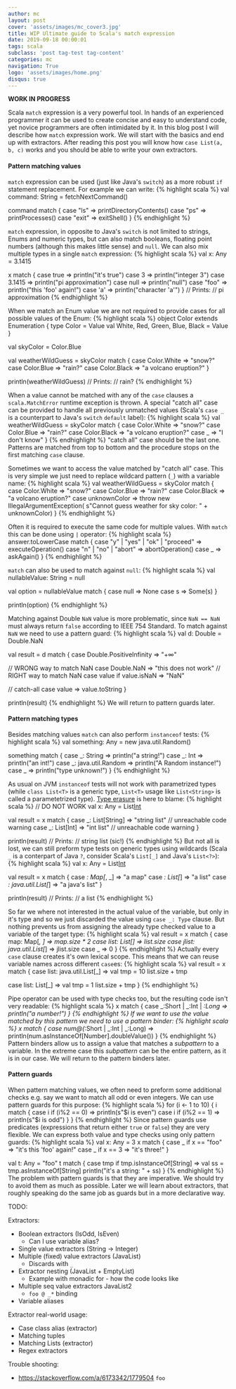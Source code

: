 ```yaml
---
author: mc
layout: post
cover: 'assets/images/mc_cover3.jpg'
title: WIP Ultimate guide to Scala's match expression 
date: 2019-09-18 00:00:01
tags: scala
subclass: 'post tag-test tag-content'
categories: mc
navigation: True
logo: 'assets/images/home.png'
disqus: true
---
```


**WORK IN PROGRESS**

Scala `match` expression is a very powerful tool.
In hands of an experienced programmer it can be used to
create concise and easy to understand code,
yet novice programmers are often intimidated by it.
In this blog post I will describe how `match` expression
work. We will start with the basics and end up with extractors.
After reading this post you will know how `case List(a, b, c)`
works and you should be able to write your own extractors.

#### Pattern matching values

`match` expression can be used (just like Java's `switch`)
as a more robust `if` statement replacement.
For example we can write:
{% highlight scala %}
val command: String = fetchNextCommand()

command match {
  case "ls" => printDirectoryContents()
  case "ps" => printProcesses()
  case "exit" => exitShell()
}
{% endhighlight %}

`match` expression, in opposite to Java's `switch` is not
limited to strings, Enums and numeric types, but can also match
booleans, floating point numbers (although this makes little sense)
and `null`. We can also mix multiple types in a single `match`
expression:
{% highlight scala %}
val x: Any = 3.1415

x match {
  case true => println("it's true")
  case 3 => println("integer 3")
  case 3.1415 => println("pi approximation")
  case null => println("null")
  case "foo" => println("this 'foo' again!")
  case 'a' => println("character 'a'")
}
// Prints:
// pi approximation
{% endhighlight %}

When we match an Enum value we are not required to
provide cases for all possible values of the Enum:
{% highlight scala %}
object Color extends Enumeration {
  type Color = Value
  val White, Red, Green, Blue, Black = Value
}

val skyColor = Color.Blue

val weatherWildGuess = skyColor match {
  case Color.White => "snow?"
  case Color.Blue => "rain?"
  case Color.Black => "a volcano eruption?"
}

println(weatherWildGuess)
// Prints:
// rain?
{% endhighlight %}

When a value cannot be matched with any of the `case` clauses
a `scala.MatchError` runtime exception is thrown.
A special "catch all" case can be
provided to handle all previously unmatched values 
(Scala's `case _` is a counterpart to Java's `switch` `default` label):
{% highlight scala %}
val weatherWildGuess = skyColor match {
  case Color.White => "snow?"
  case Color.Blue => "rain?"
  case Color.Black => "a volcano eruption?"
  case _ => "I don't know"
}
{% endhighlight %}
"catch all" case should be the last one. 
Patterns are matched from top to bottom and the procedure
stops on the first matching `case` clause.

Sometimes we want to access the value matched by "catch all" case.
This is very simple we just need to replace wildcard pattern (`_`)
with a variable name:
{% highlight scala %}
val weatherWildGuess = skyColor match {
  case Color.White => "snow?"
  case Color.Blue => "rain?"
  case Color.Black => "a volcano eruption?"
  case unknownColor => throw new IllegalArgumentException(
      s"Cannot guess weather for sky color: " + unknownColor)
}
{% endhighlight %}

Often it is required to execute the same code for multiple values.
With `match` this can be done using `|` operator:
{% highlight scala %}
answer.toLowerCase match {
  case "y" | "yes" | "ok" | "proceed" =>
    executeOperation()
  case "n" | "no" | "abort" =>
    abortOperation()
  case _ =>
    askAgain()
}
{% endhighlight %}

`match` can also be used to match against `null`:
{% highlight scala %}
val nullableValue: String = null 

val option = nullableValue match {
  case null => None
  case s => Some(s)
}

println(option)
{% endhighlight %}

Matching against Double `NaN` value is more problematic, since
`NaN == NaN` must always return `false` according to IEEE 754
Standard. To match against `NaN` we need to use a pattern guard:
{% highlight scala %}
val d: Double = Double.NaN

val result = d match {
  case Double.PositiveInfinity => "+∞"

  // WRONG way to match NaN
  case Double.NaN => "this does not work"
  // RIGHT way to match NaN
  case value if value.isNaN => "NaN"

  // catch-all
  case value => value.toString
}

println(result)
{% endhighlight %}
We will return to pattern guards later.

#### Pattern matching types

Besides matching values `match` can also perform `instanceof` tests:
{% highlight scala %}
val something: Any = new java.util.Random()

something match {
  case _: String => println("a string!")
  case _: Int => println("an int!")
  case _: java.util.Random =>
    println("A Random instance!")
  case _ => println("type unknown!")
}
{% endhighlight %}

As usual on JVM `instanceof` tests will not work with
parametrized types 
(while `class List<T>` is a generic type, 
`List<T>` usage like `List<String>` is
called a parametetrized type). 
[Type erasure](https://en.wikipedia.org/wiki/Generics_in_Java#Problems_with_type_erasure)
is here to blame:
{% highlight scala %}
// DO NOT WORK
val x: Any = List[Int](1,2,3)

val result = x match {
  case _: List[String] => "string list" // unreachable code warning
  case _: List[Int] => "int list" // unreachable code warning
}

println(result)
// Prints:
// string list (sic!)
{% endhighlight %}
But not all is lost, we can still preform type tests
on generic types using wildcards (Scala `_` is a conterpart of Java `?`,
consider Scala's `List[_]` and Java's `List<?>`):
{% highlight scala %}
val x: Any = List[Int](1,2,3)

val result = x match {
  case _: Map[_, _] => "a map"
  case _: List[_] => "a list"
  case _: java.util.List[_] => "a java's list"
}

println(result)
// Prints:
// a list
{% endhighlight %}

So far we where not interested in the actual value of the variable,
but only in it's type and so we just discarded the value using `case _: Type`
clause.
But nothing prevents us from assigning the already type checked
value to a variable of the target type:
{% highlight scala %}
val result = x match {
  case map: Map[_, _] => map.size * 2
  case list: List[_] => list.size
  case jlist: java.util.List[_] => jlist.size
  case _ => 0
}
{% endhighlight %}
Actually every `case` clause creates it's own lexical scope.
This means that we can reuse variable names across different `case`es:
{% highlight scala %}
val result = x match {
  case list: java.util.List[_] =>
    val tmp = 10
    list.size + tmp

  case list: List[_] =>
    val tmp = 1
    list.size + tmp
}
{% endhighlight %}

Pipe operator can be used with type checks too, but the
resulting code isn't very readable:
{% highlight scala %}
x match {
  case _:Short | _:Int | _:Long =>
    println("a number!")
}
{% endhighlight %}
If we want to use the value matched by this
pattern we need to use a pattern binder:
{% highlight scala %}
x match {
  case num@(_:Short | _:Int | _:Long) =>
    println(num.asInstanceOf[Number].doubleValue())
}
{% endhighlight %}
Pattern binders allow us to assign a value
that matches a *subpattern* to a variable.
In the extreme case this *subpattern* can be the entire
pattern, as it is in our case. We will return to
the pattern binders later.

#### Pattern guards

When pattern matching values, we often need to preform
some additional checks e.g. say we want to match all odd
or even integers. We can use pattern guards for this purpose:
{% highlight scala %}
for (i <- 1 to 10) {
  i match {
    case i if (i%2 == 0) =>
      println(s"$i is even")
    case i if (i%2 == 1) =>
      println(s"$i is odd")
  }
}
{% endhighlight %}
Since pattern guards use predicates (expressions that
return either `true` or `false`) they are very flexible.
We can express both value and type checks using only
pattern guards:
{% highlight scala %}
val x: Any = 3
x match {
  case _ if x == "foo" =>
    "it's this 'foo' again!"
  case _ if x == 3 =>
    "it's three!"
}

val t: Any = "foo"
t match {
  case tmp if tmp.isInstanceOf[String] =>
    val ss = tmp.asInstanceOf[String]
    println("it's a string: " + ss)
}
{% endhighlight %}
The problem with pattern guards is that they are
imperative. We should try to avoid them
as much as possible. Later we will learn about
extractors, that roughly speaking do the same
job as guards but in a more declarative way.

TODO: 

Extractors:
- Boolean extractors (IsOdd, IsEven)
    - Can I use variable alias?
- Single value extractors (String -> Integer)
- Multiple (fixed) value extractors (JavaList)
    - Discards with `_`
- Extractor nesting (JavaList + EmptyList)
    - Example with monadic for - how the code looks like
- Multiple seq value extractors JavaList2
   - `foo @ _*` binding
- Variable aliases

Extractor real-world usage:
- Case class alias (extractor)
- Matching tuples
- Matching Lists (extractor)
- Regex extractors

Trouble shooting:
- https://stackoverflow.com/a/6173342/1779504 `foo`

